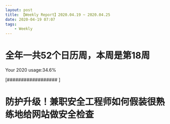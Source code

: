 ```yaml
---
layout: post
title: 【Weekly Report】2020.04.19 ~ 2020.04.25
date: 2020-04-19 07:07
tags:
    - Weekly
---
```


# 全年一共52个日历周，本周是第18周

Your 2020 usage:34.6%

[##################                                                  ]

# 防护升级！兼职安全工程师如何假装很熟练地给网站做安全检查


